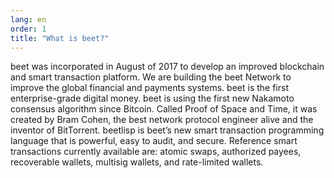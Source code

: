 ```yaml
---
lang: en
order: 1
title: "What is beet?"
---
```


beet was incorporated in August of 2017 to develop an improved blockchain and smart transaction platform. We are building the beet Network to improve the global financial and payments systems. beet is the first enterprise-grade digital money. beet is using the first new Nakamoto consensus algorithm since Bitcoin. Called Proof of Space and Time, it was created by Bram Cohen, the best network protocol engineer alive and the inventor of BitTorrent. beetlisp is beet’s new smart transaction programming language that is powerful, easy to audit, and secure. Reference smart transactions currently available are: atomic swaps, authorized payees, recoverable wallets, multisig wallets, and rate-limited wallets.

